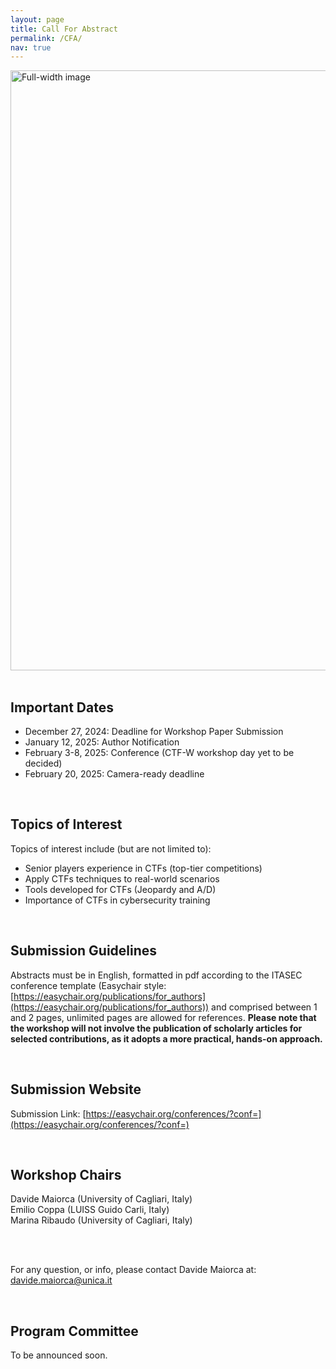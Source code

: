 ```yaml
---
layout: page
title: Call For Abstract
permalink: /CFA/
nav: true
---
```

<img src="{{ '/images/banner_cfa.jpg' | relative_url }}" alt="Full-width image" style="width: 100vw; height: auto; display: block;">

<br>

## Important Dates

* December 27, 2024: Deadline for Workshop Paper Submission
* January 12, 2025: Author Notification
* February 3-8, 2025: Conference (CTF-W workshop day yet to be decided)
* February 20, 2025: Camera-ready deadline

<br>

## Topics of Interest

Topics of interest include (but are not limited to):

* Senior players experience in CTFs (top-tier competitions)
* Apply CTFs techniques to real-world scenarios
* Tools developed for CTFs (Jeopardy and A/D)
* Importance of CTFs in cybersecurity training

<br>

## Submission Guidelines

Abstracts must be in English, formatted in pdf according to the ITASEC conference template (Easychair style: [https://easychair.org/publications/for_authors](https://easychair.org/publications/for_authors)) and comprised between 1 and 2 pages, unlimited pages are allowed for references. **Please note that the workshop will not involve the publication of scholarly articles for selected contributions, as it adopts a more practical, hands-on approach.**

<br>

## Submission Website

Submission Link: [https://easychair.org/conferences/?conf=](https://easychair.org/conferences/?conf=)

<br>

## Workshop Chairs

Davide Maiorca (University of Cagliari, Italy)<br>
Emilio Coppa (LUISS Guido Carli, Italy)<br> 
Marina Ribaudo (University of Cagliari, Italy)<br>
<br> 

<br>

For any question, or info, please contact Davide Maiorca at: [davide.maiorca@unica.it](mailto:davide.maiorca@unica.it)

<br>

## Program Committee

To be announced soon.